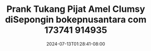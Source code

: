 --- 
title: "Prank Tukang Pijat Amel Clumsy diSepongin bokepnusantara com 173741 914935"
description: "  bokep Prank Tukang Pijat Amel Clumsy diSepongin bokepnusantara com 173741 914935     baru"
date: 2024-07-13T01:28:41-08:00
file_code: "rkmqsds4dlnn"
draft: false
cover: "ozsm2v2iuvtmszmg.jpg"
tags: ["Prank", "Tukang", "Pijat", "Amel", "Clumsy", "diSepongin", "bokepnusantara", "com", "bokep-indo", "bokep-viral", "bokep-ig"]
length: 809
fld_id: "1235318"
foldername: "AMEL CLUMSY"
categories: ["AMEL CLUMSY"]
views: 171
---